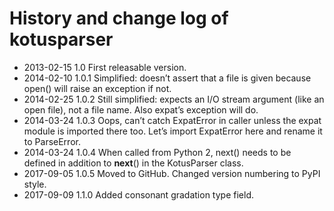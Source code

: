 # History and change log of kotusparser

 * 2013-02-15  1.0    First releasable version.
 * 2014-02-10  1.0.1  Simplified: doesn’t assert that a file is given because open() will raise an exception if not.
 * 2014-02-25  1.0.2  Still simplified: expects an I/O stream argument (like an open file), not a file name. Also expat’s exception will do.
 * 2014-03-24  1.0.3  Oops, can’t catch ExpatError in caller unless the expat module is imported there too. Let’s import ExpatError here and rename it to ParseError.
 * 2014-03-24  1.0.4  When called from Python 2, next() needs to be defined in addition to __next__() in the KotusParser class.
* 2017-09-05   1.0.5  Moved to GitHub. Changed version numbering to PyPI style.
* 2017-09-09   1.1.0  Added consonant gradation type field.
